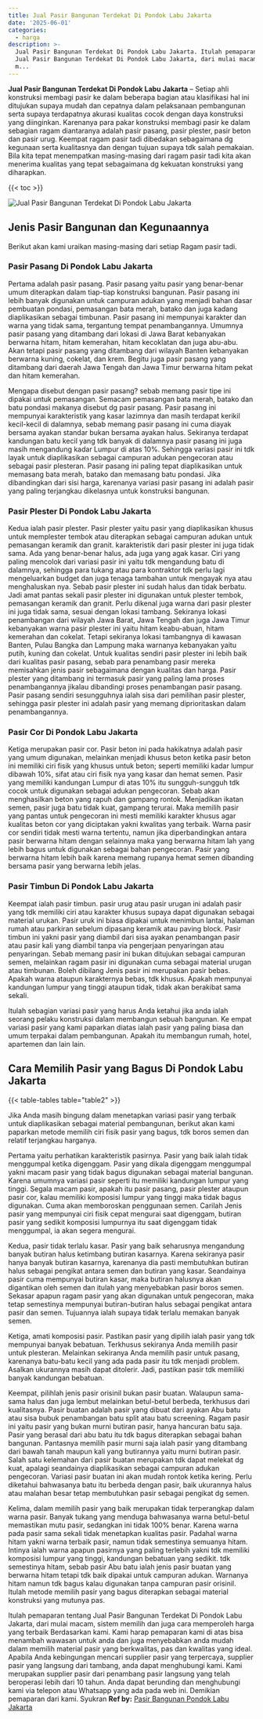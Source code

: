 ```yaml
---
title: Jual Pasir Bangunan Terdekat Di Pondok Labu Jakarta
date: '2025-06-01'
categories:
  - harga
description: >-
  Jual Pasir Bangunan Terdekat Di Pondok Labu Jakarta. Itulah pemaparan tentang
  Jual Pasir Bangunan Terdekat Di Pondok Labu Jakarta, dari mulai macam, sistem
  m...
---
```


**Jual Pasir Bangunan Terdekat Di Pondok Labu Jakarta** – Setiap ahli konstruksi membagi pasir ke dalam beberapa bagian atau klasifikasi hal ini ditujukan supaya mudah dan cepatnya dalam pelaksanaan pembangunan serta supaya terdapatnya akurasi kualitas cocok dengan daya konstruksi yang diinginkan. Karenanya para pakar konstruksi membagi pasir ke dalam sebagian ragam diantaranya adalah pasir pasang, pasir plester, pasir beton dan pasir urug. Keempat ragam pasir tadi dibedakan sebagaimana dg kegunaan serta kualitasnya dan dengan tujuan supaya tdk salah pemakaian. Bila kita tepat menempatkan masing-masing dari ragam pasir tadi kita akan menerima kualitas yang tepat sebagaimana dg kekuatan konstruksi yang diharapkan.

{{< toc >}}

![Jual Pasir Bangunan Terdekat Di Pondok Labu Jakarta](/images/jual-pasir-bangunan-64.png)

## Jenis Pasir Bangunan dan Kegunaannya

Berikut akan kami uraikan masing-masing dari setiap Ragam pasir tadi.

### Pasir Pasang Di Pondok Labu Jakarta

Pertama adalah pasir pasang. Pasir pasang yaitu pasir yang benar-benar umum diterapkan dalam tiap-tiap konstruksi bangunan. Pasir pasang ini lebih banyak digunakan untuk campuran adukan yang menjadi bahan dasar pembuatan pondasi, pemasangan bata merah, batako dan juga kadang diaplikasikan sebagai timbunan. Pasir pasang ini mempunyai karakter dan warna yang tidak sama, tergantung tempat penambangannya. Umumnya pasir pasang yang ditambang dari lokasi di Jawa Barat kebanyakan berwarna hitam, hitam kemerahan, hitam kecoklatan dan juga abu-abu. Akan tetapi pasir pasang yang ditambang dari wilayah Banten kebanyakan berwarna kuning, cokelat, dan krem. Begitu juga pasir pasang yang ditambang dari daerah Jawa Tengah dan Jawa Timur berwarna hitam pekat dan hitam kemerahan.

Mengapa disebut dengan pasir pasang? sebab memang pasir tipe ini dipakai untuk pemasangan. Semacam pemasangan bata merah, batako dan batu pondasi makanya disebut dg pasir pasang. Pasir pasang ini mempunyai karakteristik yang kasar lazimnya dan masih terdapat kerikil kecil-kecil di dalamnya, sebab memang pasir pasang ini cuma diayak bersama ayakan standar bukan bersama ayakan halus. Sekiranya terdapat kandungan batu kecil yang tdk banyak di dalamnya pasir pasang ini juga masih mengandung kadar Lumpur di atas 10%. Sehingga variasi pasir ini tdk layak untuk diaplikasikan sebagai campuran adukan pengecoran atau sebagai pasir plesteran. Pasir pasang ini paling tepat diaplikasikan untuk memasang bata merah, batako dan memasang batu pondasi. Jika dibandingkan dari sisi harga, karenanya variasi pasir pasang ini adalah pasir yang paling terjangkau dikelasnya untuk konstruksi bangunan.

### Pasir Plester Di Pondok Labu Jakarta

Kedua ialah pasir plester. Pasir plester yaitu pasir yang diaplikasikan khusus untuk memplester tembok atau diterapkan sebagai campuran adukan untuk pemasangan keramik dan granit. karakteristik dari pasir plester ini juga tidak sama. Ada yang benar-benar halus, ada juga yang agak kasar. Ciri yang paling mencolok dari variasi pasir ini yaitu tdk mengandung batu di dalamnya, sehingga para tukang atau para kontraktor tdk perlu lagi mengeluarkan budget dan juga tenaga tambahan untuk mengayak nya atau menghaluskan nya. Sebab pasir plester ini sudah halus dan tidak berbatu. Jadi amat pantas sekali pasir plester ini digunakan untuk plester tembok, pemasangan keramik dan granit. Perlu dikenal juga warna dari pasir plester ini juga tidak sama, sesuai dengan lokasi tambang. Sekiranya lokasi penambangan dari wilayah Jawa Barat, Jawa Tengah dan juga Jawa Timur kebanyakan warna pasir plester ini yaitu hitam keabu-abuan, hitam kemerahan dan cokelat. Tetapi sekiranya lokasi tambangnya di kawasan Banten, Pulau Bangka dan Lampung maka warnanya kebanyakan yaitu putih, kuning dan cokelat. Untuk kualitas sendiri pasir plester ini lebih baik dari kualitas pasir pasang, sebab para penambang pasir mereka memisahkan jenis pasir sebagaimana dengan kualitas dan harga. Pasir plester yang ditambang ini termasuk pasir yang paling lama proses penambangannya jikalau dibandingi proses penambangan pasir pasang. Pasir pasang sendiri sesungguhnya ialah sisa dari pemilihan pasir plester, sehingga pasir plester ini adalah pasir yang memang diprioritaskan dalam penambangannya.

### Pasir Cor Di Pondok Labu Jakarta

Ketiga merupakan pasir cor. Pasir beton ini pada hakikatnya adalah pasir yang umum digunakan, melainkan menjadi khusus beton ketika pasir beton ini memiliki ciri fisik yang khusus untuk beton; seperti memiliki kadar lumpur dibawah 10%, sifat atau ciri fisik nya yang kasar dan hemat semen. Pasir yang memiliki kandungan Lumpur di atas 10% itu sungguh-sungguh tdk cocok untuk digunakan sebagai adukan pengecoran. Sebab akan menghasilkan beton yang rapuh dan gampang rontok. Menjadikan ikatan semen, pasir juga batu tidak kuat, gampang terurai. Maka memilih pasir yang pantas untuk pengecoran ini mesti memiliki karakter khusus agar kualitas beton cor yang diciptakan yakni kwalitas yang terbaik. Warna pasir cor sendiri tidak mesti warna tertentu, namun jika diperbandingkan antara pasir berwarna hitam dengan selainnya maka yang berwarna hitam lah yang lebih bagus untuk digunakan sebagai bahan pengecoran. Pasir yang berwarna hitam lebih baik karena memang rupanya hemat semen dibanding bersama pasir yang berwarna lebih jelas.

### Pasir Timbun Di Pondok Labu Jakarta

Keempat ialah pasir timbun. pasir urug atau pasir urugan ini adalah pasir yang tdk memiliki ciri atau karakter khusus supaya dapat digunakan sebagai material urukan. Pasir uruk ini biasa dipakai untuk menimbun lantai, halaman rumah atau parkiran sebelum dipasang keramik atau paving block. Pasir timbun ini yakni pasir yang diambil dari sisa ayakan penambangan pasir atau pasir kali yang diambil tanpa via pengerjaan penyaringan atau penyaringan. Sebab memang pasir ini bukan ditujukan sebagai campuran semen, melainkan ragam pasir ini digunakan cuma sebagai material urugan atau timbunan. Boleh dibilang Jenis pasir ini merupakan pasir bebas. Apakah warna ataupun karakternya bebas, tdk khusus. Apakah mempunyai kandungan lumpur yang tinggi ataupun tidak, tidak akan berakibat sama sekali.

Itulah sebagian variasi pasir yang harus Anda ketahui jika anda ialah seorang pelaku konstruksi dalam membangun sebuah bangunan. Ke empat variasi pasir yang kami paparkan diatas ialah pasir yang paling biasa dan umum terpakai dalam pembangunan. Apakah itu membangun rumah, hotel, apartemen dan lain lain.

## Cara Memilih Pasir yang Bagus Di Pondok Labu Jakarta

{{< table-tables table="table2" >}}

Jika Anda masih bingung dalam menetapkan variasi pasir yang terbaik untuk diaplikasikan sebagai material pembangunan, berikut akan kami paparkan metode memilih ciri fisik pasir yang bagus, tdk boros semen dan relatif terjangkau harganya.

Pertama yaitu perhatikan karakteristik pasirnya. Pasir yang baik ialah tidak menggumpal ketika digenggam. Pasir yang dikala digenggam menggumpal yakni macam pasir yang tidak bagus digunakan sebagai material bangunan. Karena umumnya variasi pasir seperti itu memiliki kandungan lumpur yang tinggi. Segala macam pasir, apakah itu pasir pasang, pasir plester ataupun pasir cor, kalau memiliki komposisi lumpur yang tinggi maka tidak bagus digunakan. Cuma akan memboroskan penggunaan semen. Carilah Jenis pasir yang mempunyai ciri fisik cepat mengurai saat digenggam, butiran pasir yang sedikit komposisi lumpurnya itu saat digenggam tidak menggumpal, ia akan segera mengurai.

Kedua, pasir tidak terlalu kasar. Pasir yang baik seharusnya mengandung banyak butiran halus ketimbang butiran kasarnya. Karena sekiranya pasir hanya banyak butiran kasarnya, karenanya dia pasti membutuhkan butiran halus sebagai pengikat antara semen dan butiran yang kasar. Seandainya pasir cuma mempunyai butiran kasar, maka butiran halusnya akan digantikan oleh semen dan itulah yang menyebabkan pasir boros semen. Sekasar apapun ragam pasir yang akan digunakan untuk pengecoran, maka tetap semestinya mempunyai butiran-butiran halus sebagai pengikat antara pasir dan semen. Tujuannya ialah supaya tidak terlalu memakan banyak semen.

Ketiga, amati komposisi pasir. Pastikan pasir yang dipilih ialah pasir yang tdk mempunyai banyak bebatuan. Terkhusus sekiranya Anda memilih pasir untuk plesteran. Melainkan sekiranya Anda memilih pasir untuk pasang, karenanya batu-batu kecil yang ada pada pasir itu tdk menjadi problem. Asalkan ukurannya masih dapat ditolerir. Jadi, pastikan pasir tdk memiliki banyak kandungan bebatuan.

Keempat, pilihlah jenis pasir orisinil bukan pasir buatan. Walaupun sama-sama halus dan juga lembut melainkan betul-betul berbeda, terkhusus dari kualitasnya. Pasir buatan adalah pasir yang dibuat dari ayakan Abu batu atau sisa bubuk penambangan batu split atau batu screening. Ragam pasir ini yaitu pasir yang bukan murni butiran pasir, hanya hancuran batu saja. Pasir yang berasal dari abu batu itu tdk bagus diterapkan sebagai bahan bangunan. Pantasnya memilih pasir murni saja ialah pasir yang ditambang dari bawah tanah maupun kali yang butirannya yaitu murni butiran pasir. Salah satu kelemahan dari pasir buatan merupakan tdk dapat melekat dg kuat, apalagi seandainya diaplikasikan sebagai campuran adukan pengecoran. Variasi pasir buatan ini akan mudah rontok ketika kering. Perlu diketahui bahwasanya batu itu berbeda dengan pasir, baik ukurannya halus atau malahan besar tetap membutuhkan pasir sebagai pengikat dg semen.

Kelima, dalam memilih pasir yang baik merupakan tidak terperangkap dalam warna pasir. Banyak tukang yang menduga bahwasanya warna betul-betul memastikan mutu pasir, sedangkan ini tidak 100% benar. Karena warna pada pasir sama sekali tidak menetapkan kualitas pasir. Padahal warna hitam yakni warna terbaik pasir, namun tidak semestinya semuanya hitam. Intinya ialah warna apapun pasirnya yang paling terlebih yakni tdk memiliki komposisi lumpur yang tinggi, kandungan bebatuan yang sedikit. tdk semestinya hitam, sebab pasir Abu batu ialah jenis pasir buatan yang berwarna hitam tetapi tdk baik dipakai untuk campuran adukan. Warnanya hitam namun tdk bagus kalau digunakan tanpa campuran pasir orisinil. Itulah metode memilih pasir yang bagus diterapkan sebagai material konstruksi yang mutunya pas.

Itulah pemaparan tentang Jual Pasir Bangunan Terdekat Di Pondok Labu Jakarta, dari mulai macam, sistem memilih dan juga cara memperoleh harga yang terbaik Berdasarkan kami. Kami harap pemaparan kami di atas bisa menambah wawasan untuk anda dan juga menyebabkan anda mudah dalam memilih material pasir yang berkwalitas, pas dan kwalitas yang ideal. Apabila Anda kebingungan mencari supplier pasir yang terpercaya, supplier pasir yang langsung dari tambang, anda dapat menghubungi kami. Kami merupakan supplier pasir dari penambang pasir langsung yang telah beroperasi lebih dari 10 tahun. Anda dapat berunding dan menghubungi kami via telepon atau Whatsapp yang ada pada web ini. Demikian pemaparan dari kami. Syukran
**Ref by:** [Pasir Bangunan Pondok Labu Jakarta](https://id.wikipedia.org/wiki/Pasir)
